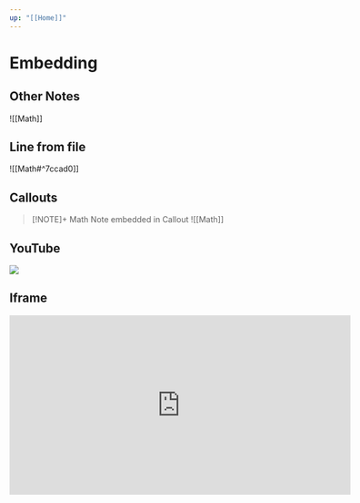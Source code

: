 ```yaml
---
up: "[[Home]]"
---
```


# Embedding

## Other Notes
![[Math]]


## Line from file
![[Math#^7ccad0]]

## Callouts


> [!NOTE]+ Math Note embedded in Callout
> ![[Math]]

## YouTube

![](https://www.youtube.com/watch?v=TRgdA9_FsXM)

## Iframe

<iframe width="600" height="315" src="https://wikipedia.com" frameborder="0" allowfullscreen></iframe>


